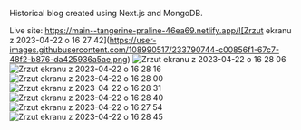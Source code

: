 Historical blog created using Next.js and MongoDB.

Live site: https://main--tangerine-praline-46ea69.netlify.app/![Zrzut ekranu z 2023-04-22 o 16 27 42](https://user-images.githubusercontent.com/108990517/233790744-c00856f1-67c7-48f2-b876-da425936a5ae.png)
![Zrzut ekranu z 2023-04-22 o 16 28 06](https://user-images.githubusercontent.com/108990517/233790748-6ef790b6-9c54-49db-ada8-7a64ae6ba172.png)
![Zrzut ekranu z 2023-04-22 o 16 28 16](https://user-images.githubusercontent.com/108990517/233790749-b79d3c23-f8cf-48d3-b788-8048e50b55cc.png)
![Zrzut ekranu z 2023-04-22 o 16 28 00](https://user-images.githubusercontent.com/108990517/233790750-160bb455-91d3-4dac-9235-4d698b8b6f78.png)
![Zrzut ekranu z 2023-04-22 o 16 28 31](https://user-images.githubusercontent.com/108990517/233790751-8cfa0192-0aad-4933-bb36-9c441986d1ab.png)
![Zrzut ekranu z 2023-04-22 o 16 28 40](https://user-images.githubusercontent.com/108990517/233790752-6367bda7-3d09-457a-9397-a66ab1230b90.png)
![Zrzut ekranu z 2023-04-22 o 16 27 54](https://user-images.githubusercontent.com/108990517/233790753-44b8bf17-8734-4890-9a7b-00a44207ba38.png)
![Zrzut ekranu z 2023-04-22 o 16 28 45](https://user-images.githubusercontent.com/108990517/233790758-a95c4148-ee20-4894-8456-cb8b5972767a.png)
